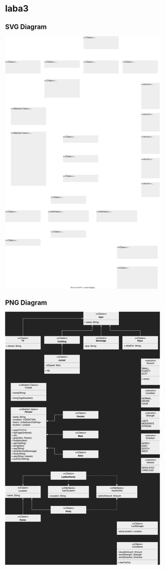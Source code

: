# laba3

## SVG Diagram
![UML diagram svg](./UML/UML.drawio.svg)

## PNG Diagram
![UML diagram png](./UML/UML.drawio.png)
